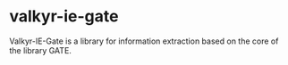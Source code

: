 # valkyr-ie-gate
Valkyr-IE-Gate is a library for information extraction based on the core of the library GATE.
